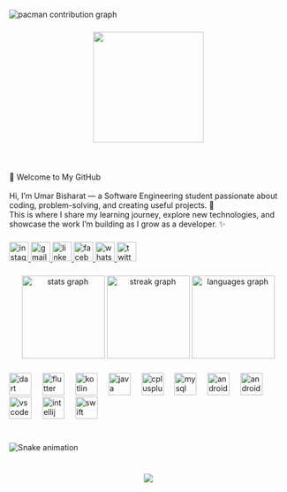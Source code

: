 <br clear="both">

<picture>
  <source media="(prefers-color-scheme: dark)" srcset="https://raw.githubusercontent.com/UmarBisharat/UmarBisharat/output/pacman-contribution-graph-dark.svg">
  <source media="(prefers-color-scheme: light)" srcset="https://raw.githubusercontent.com/UmarBisharat/UmarBisharat/output/pacman-contribution-graph.svg">
  <img alt="pacman contribution graph" src="https://raw.githubusercontent.com/UmarBisharat/UmarBisharat/output/pacman-contribution-graph.svg">
</picture>

###

<div align="center">
  <img height="200" src="https://scontent.fhdd3-1.fna.fbcdn.net/v/t39.30808-6/482274138_628536186465866_8772512222183956600_n.jpg?stp=c0.169.1536.1536a_cp6_dst-jpg_s206x206_tt6&_nc_cat=105&ccb=1-7&_nc_sid=714c7a&_nc_ohc=_zvlSaeHz00Q7kNvwHn1VnN&_nc_oc=AdnxUhQSP4pxbk-owFHZoFqWDnkI1grbfqwveJ0QIYfJZ3kQksbUB7qtGi8baPo_ps0&_nc_zt=23&_nc_ht=scontent.fhdd3-1.fna&_nc_gid=7DmCagDwQP1IozBrTtAjQg&oh=00_AfbvZC-QXK5XIO4DugccyPmQRvd98l8nsldGgmnHvT9J8w&oe=68D5A9ED"  />
</div>

###

<br clear="both">

<p align="left">👋 Welcome to My GitHub<br><br>Hi, I’m Umar Bisharat — a Software Engineering student passionate about coding, problem-solving, and creating useful projects. 🚀<br>This is where I share my learning journey, explore new technologies, and showcase the work I’m building as I grow as a developer. ✨</p>

###

<div align="left">
  <a href="https://www.instagram.com/umarbisharat?utm_source=qr&igsh=Y25tdDIyZWQ2OThy" target="_blank">
    <img src="https://img.shields.io/static/v1?message=Instagram&logo=instagram&label=&color=E4405F&logoColor=white&labelColor=&style=for-the-badge" height="35" alt="instagram logo"  />
  </a>
  <a href="muhammadumarjatt303@gmail.com" target="_blank">
    <img src="https://img.shields.io/static/v1?message=Gmail&logo=gmail&label=&color=D14836&logoColor=white&labelColor=&style=for-the-badge" height="35" alt="gmail logo"  />
  </a>
  <a href="https://www.linkedin.com/in/umar-bisharat-973532333?utm_source=share&utm_campaign=share_via&utm_content=profile&utm_medium=android_app" target="_blank">
    <img src="https://img.shields.io/static/v1?message=LinkedIn&logo=linkedin&label=&color=0077B5&logoColor=white&labelColor=&style=for-the-badge" height="35" alt="linkedin logo"  />
  </a>
  <a href="https://www.facebook.com/share/1FUkuyfQGT/" target="_blank">
    <img src="https://img.shields.io/static/v1?message=Facebook&logo=facebook&label=&color=1877F2&logoColor=white&labelColor=&style=for-the-badge" height="35" alt="facebook logo"  />
  </a>
  <a href="03253860719" target="_blank">
    <img src="https://img.shields.io/static/v1?message=Whatsapp&logo=whatsapp&label=&color=25D366&logoColor=white&labelColor=&style=for-the-badge" height="35" alt="whatsapp logo"  />
  </a>
  <a href="https://x.com/24sw13891008?t=eZG0oLycvg7VfRG41Rjv3A&s=08" target="_blank">
    <img src="https://img.shields.io/static/v1?message=Twitter&logo=twitter&label=&color=1DA1F2&logoColor=white&labelColor=&style=for-the-badge" height="35" alt="twitter logo"  />
  </a>
</div>

###

<div align="center">
  <img src="https://github-readme-stats.vercel.app/api?username=UmarBisharat&hide_title=false&hide_rank=false&show_icons=true&include_all_commits=true&count_private=true&disable_animations=false&theme=dracula&locale=en&hide_border=false" height="150" alt="stats graph"  />
  <img src="https://streak-stats.demolab.com?user=UmarBisharat&locale=en&mode=daily&theme=dracula&hide_border=false&border_radius=5" height="150" alt="streak graph"  />
  <img src="https://github-readme-stats.vercel.app/api/top-langs?username=UmarBisharat&locale=en&hide_title=false&layout=compact&card_width=320&langs_count=5&theme=dracula&hide_border=false" height="150" alt="languages graph"  />
</div>

###

<div align="left">
  <img src="https://cdn.jsdelivr.net/gh/devicons/devicon/icons/dart/dart-original.svg" height="40" alt="dart logo"  />
  <img width="12" />
  <img src="https://cdn.jsdelivr.net/gh/devicons/devicon/icons/flutter/flutter-original.svg" height="40" alt="flutter logo"  />
  <img width="12" />
  <img src="https://cdn.jsdelivr.net/gh/devicons/devicon/icons/kotlin/kotlin-original.svg" height="40" alt="kotlin logo"  />
  <img width="12" />
  <img src="https://cdn.jsdelivr.net/gh/devicons/devicon/icons/java/java-original.svg" height="40" alt="java logo"  />
  <img width="12" />
  <img src="https://cdn.jsdelivr.net/gh/devicons/devicon/icons/cplusplus/cplusplus-original.svg" height="40" alt="cplusplus logo"  />
  <img width="12" />
  <img src="https://cdn.jsdelivr.net/gh/devicons/devicon/icons/mysql/mysql-original.svg" height="40" alt="mysql logo"  />
  <img width="12" />
  <img src="https://cdn.jsdelivr.net/gh/devicons/devicon/icons/android/android-original.svg" height="40" alt="android logo"  />
  <img width="12" />
  <img src="https://cdn.jsdelivr.net/gh/devicons/devicon/icons/androidstudio/androidstudio-original.svg" height="40" alt="androidstudio logo"  />
  <img width="12" />
  <img src="https://cdn.jsdelivr.net/gh/devicons/devicon/icons/vscode/vscode-original.svg" height="40" alt="vscode logo"  />
  <img width="12" />
  <img src="https://cdn.jsdelivr.net/gh/devicons/devicon/icons/intellij/intellij-original.svg" height="40" alt="intellij logo"  />
  <img width="12" />
  <img src="https://cdn.jsdelivr.net/gh/devicons/devicon/icons/swift/swift-original.svg" height="40" alt="swift logo"  />
</div>

###

<br clear="both">

<img src="https://raw.githubusercontent.com/UmarBisharat/UmarBisharat/output/snake.svg" alt="Snake animation" />

###

<br clear="both">

<div align="center">
  <img src="https://visitor-badge.laobi.icu/badge?page_id=UmarBisharat.UmarBisharat&"  />
</div>

###
